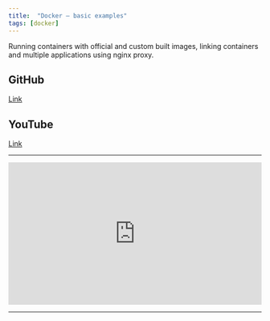 ```yaml
---
title:  "Docker – basic examples"
tags: [docker]
---
```


Running containers with official and custom built images, linking containers and multiple applications using nginx proxy.

## GitHub

[Link](https://github.com/vitkutny/workshop/tree/master/2017-10-12-docker)

## YouTube

[Link](https://www.youtube.com/watch?v=Cty-rL4lM9g)

---

<div style="position:relative;padding-top:56.25%;">
  <iframe src="https://www.youtube.com/embed/Cty-rL4lM9g" frameborder="0" allowfullscreen style="position:absolute;top:0;left:0;width:100%;height:100%;"></iframe>
</div>

---
